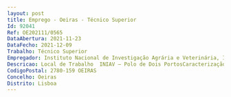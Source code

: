 ```yaml
--- 
layout: post
title: Emprego - Oeiras - Técnico Superior
Id: 92041
Ref: OE202111/0565
DataAbertura: 2021-11-23
DataFecho: 2021-12-09
Trabalho: Técnico Superior
Empregador: Instituto Nacional de Investigação Agrária e Veterinária, I.P.
Descricao: Local de Trabalho  INIAV – Polo de Dois PortosCaracterização do posto de trabalho  Experiência profissional de pelo menos três anos em i) viticultura, com execução e acompanhamento de ensaios de campo ii) Fitossanidade da videira, no respeitante a epidemiologia, diagnóstico e metodologias de previsão de doenças do lenho iii) certificação de materiais de propagação vegetativa da vinha.  Capacidade de desenvolvimento de trabalho com rigor científico e elevada autonomia,  Capacidade de trabalho em equipa e bom relacionamento interpessoal   Disponibilidade para deslocações em serviço.Requisitos  Licenciatura em Engenharia Agronómica, Engenharia Agrícola ou áreas afins.
CodigoPostal: 2780-159 OEIRAS
Concelho: Oeiras
Distrito: Lisboa
--- 
```

